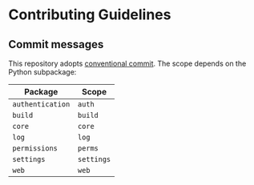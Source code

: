 # Contributing Guidelines

## Commit messages

This repository adopts
[conventional commit](https://www.conventionalcommits.org/en/v1.0.0/). The scope
depends on the Python subpackage:

| Package          | Scope      |
| ---------------- | ---------- |
| `authentication` | `auth`     |
| `build`          | `build`    |
| `core`           | `core`     |
| `log`            | `log`      |
| `permissions`    | `perms`    |
| `settings`       | `settings` |
| `web`            | `web`      |
